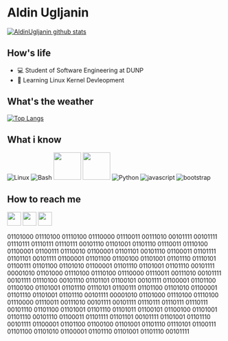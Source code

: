 # Aldin Ugljanin
[![AldinUgljanin github stats](https://github-readme-stats.vercel.app/api?username=AldinUgljanin&show_icons=true&include_all_commits=true&theme=tokyonight)](https://github.com/AldinUgljanin)

## How's life
- 💻 Student of Software Engineering at DUNP
- 📱 Learning Linux Kernel Devleopment

## What's the weather
[![Top Langs](https://github-readme-stats.vercel.app/api/top-langs/?username=AldinUgljanin&layout=compact&langs_count=10&theme=tokyonight)](https://github.com/AldinUgljanin)

## What i know
![Linux](https://www.vectorlogo.zone/logos/linux/linux-icon.svg)
![Bash](https://www.vectorlogo.zone/logos/gnu_bash/gnu_bash-icon.svg)
<img src="https://github.com/isocpp/logos/raw/master/cpp_logo.svg" width="64">
<img src="https://cdn.iconscout.com/icon/free/png-256/c-programming-569564.png" width="64">
![Python](https://www.vectorlogo.zone/logos/python/python-icon.svg)
![javascript](https://www.vectorlogo.zone/logos/javascript/javascript-icon.svg)
![bootstrap](https://www.vectorlogo.zone/logos/getbootstrap/getbootstrap-icon.svg)

## How to reach me
[<img src="https://www.vectorlogo.zone/logos/instagram/instagram-tile.svg" width="32">](https://www.instagram.com/aldinugljanin/)
[<img src="https://www.vectorlogo.zone/logos/telegram/telegram-tile.svg"
width="32">](http://t.me/aldinugljanin/)
[<img src="https://www.vectorlogo.zone/logos/linkedin/linkedin-tile.svg" width="32">](https://linkedin.com/in/aldinugljanin/)

01101000 01110100 01110100 01110000 01110011 00111010 00101111 00101111 01110111 01110111 01110111 00101110 01101001 01101110 01110011 01110100 01100001 01100111 01110010 01100001 01101101 00101110 01100011 01101111 01101101 00101111 01100001 01101100 01100100 01101001 01101110 01110101 01100111 01101100 01101010 01100001 01101110 01101001 01101110 00101111 00001010 01101000 01110100 01110100 01110000 01110011 00111010 00101111 00101111 01110100 00101110 01101101 01100101 00101111 01100001 01101100 01100100 01101001 01101110 01110101 01100111 01101100 01101010 01100001 01101110 01101001 01101110 00101111 00001010 01101000 01110100 01110100 01110000 01110011 00111010 00101111 00101111 01110111 01110111 01110111 00101110 01101100 01101001 01101110 01101011 01100101 01100100 01101001 01101110 00101110 01100011 01101111 01101101 00101111 01101001 01101110 00101111 01100001 01101100 01100100 01101001 01101110 01110101 01100111 01101100 01101010 01100001 01101110 01101001 01101110 00101111
